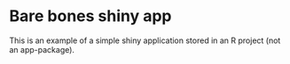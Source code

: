 # Bare bones shiny app

This is an example of a simple shiny application stored in an R project (not an app-package).
